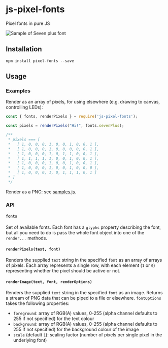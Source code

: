# js-pixel-fonts
Pixel fonts in pure JS

![Sample of Seven plus font](https://github.com/hgcummings/pixel-fonts/raw/master/samples/sevenPlus.png)

## Installation

```npm install pixel-fonts --save```

## Usage

### Examples

Render as an array of pixels, for using elsewhere (e.g. drawing to canvas, controlling LEDs):

```javascript
const { fonts, renderPixels } = require('js-pixel-fonts');

const pixels = renderPixels("Hi!", fonts.sevenPlus);

/**
 * pixels === [
 *   [ 1, 0, 0, 0, 1, 0, 0, 1, 0, 0, 1 ],
 *   [ 1, 0, 0, 0, 1, 0, 0, 0, 0, 0, 1 ],
 *   [ 1, 0, 0, 0, 1, 0, 1, 1, 0, 0, 1 ],
 *   [ 1, 1, 1, 1, 1, 0, 0, 1, 0, 0, 1 ],
 *   [ 1, 0, 0, 0, 1, 0, 0, 1, 0, 0, 1 ],
 *   [ 1, 0, 0, 0, 1, 0, 0, 1, 0, 0, 0 ],
 *   [ 1, 0, 0, 0, 1, 0, 1, 1, 1, 0, 1 ]
 * ]
 */
```

Render as a PNG: see [samples.js](https://github.com/hgcummings/pixel-fonts/blob/master/samples.js).

### API

#### `fonts`

Set of available fonts. Each font has a `glyphs` property describing the font, but all you need to do is pass the whole font object into one of the `render...` methods.

#### `renderPixels(text, font)`

Renders the supplied `text` string in the specified `font` as an array of arrays of pixels. Each array represents a single row, with each element (`1` or `0`) representing whether the pixel should be active or not.

#### `renderImage(text, font, renderOptions)`

Renders the supplied `text` string in the specified `font` as an image. Returns a stream of PNG data that can be piped to a file or elsewhere. `fontOptions` takes the following properties:

* `foreground`: array of RGB(A) values, 0-255 (alpha channel defaults to 255 if not specified) for the text colour
* `background`: array of RGB(A) values, 0-255 (alpha channel defaults to 255 if not specified) for the background colour of the image
* `scale` (default `1`): scaling factor (number of pixels per single pixel in the underlying font)
